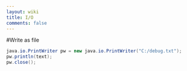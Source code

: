 ```yaml
---
layout: wiki
title: I/O
comments: false
---
```

#Write as file
```java
java.io.PrintWriter pw = new java.io.PrintWriter("C:/debug.txt");
pw.println(text);
pw.close();
```
